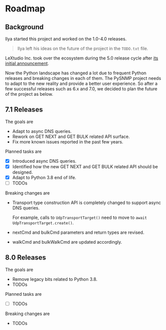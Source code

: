 # Roadmap

## Background

Ilya started this project and worked on the 1.0-4.0 releases.

> Ilya left his ideas on the future of the project in the `TODO.txt` file.

LeXtudio Inc. took over the ecosystem during the 5.0 release cycle after
[its initial announcement](https://github.com/etingof/pysnmp/issues/429).

Now the Python landscape has changed a lot due to frequent Python releases
and breaking changes in each of them. The PySNMP project needs to adapt to
the new reality and provide a better user experience. So after a few
successful releases such as 6.x and 7.0, we decided to plan the future of
the project as below.

## 7.1 Releases

The goals are

- Adapt to async DNS queries.
- Rework on GET NEXT and GET BULK related API surface.
- Fix more known issues reported in the past few years.

Planned tasks are

- [x] Introduced async DNS queries.
- [x] Identified how the new GET NEXT and GET BULK related API should be
  designed.
- [x] Adapt to Python 3.8 end of life.
- [ ] TODOs

Breaking changes are

- Transport type construction API is completely changed to support
  async DNS queries.

  For example, calls to ``UdpTransportTarget()`` need to move to
  ``await UdpTransportTarget.create()``.
- nextCmd and bulkCmd parameters and return types are revised.
- walkCmd and bulkWalkCmd are updated accordingly.

## 8.0 Releases

The goals are

- Remove legacy bits related to Python 3.8.
- TODOs

Planned tasks are

- [ ] TODOs

Breaking changes are

- TODOs
